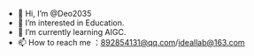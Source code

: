 - 👋 Hi, I’m @Deo2035
- 👀 I’m interested in Education.
- 🌱 I’m currently learning AIGC.
- 📫 How to reach me ：892854131@qq.com/ideallab@163.com

<!---
Deo2035/Deo2035 is a ✨ special ✨ repository because its `README.md` (this file) appears on your GitHub profile.
You can click the Preview link to take a look at your changes.
--->
